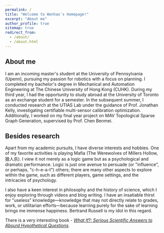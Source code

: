 ```yaml
---
permalink: /
title: "Welcome to Wenhao's Homepage!"
excerpt: "About me"
author_profile: true
sitemap: true
redirect_from: 
  - /about/
  - /about.html
---
```




## About me
I am an incoming master's student at the University of Pennsylvania (Upenn), pursuing my passion for robotics with a focus on planning. I completed my bachelor's degree in Mechanical and Automation Engineering at The Chinese University of Hong Kong (CUHK). During my third year, I had the opportunity to study abroad at the University of Toronto as an exchange student for a semester. In the subsequent summer, I conducted research at the UTIAS Lab under the guidance of Prof. Jonathan Kelly, investigating certifiable multi-sensor calibration optimization. Additionally, I worked on my final year project on MAV Topological Sparse Graph Generation, supervised by Prof. Chen Benmei.


## Besides research 

Apart from my academic pursuits, I have diverse interests and hobbies. One of my favorite activities is playing Mafia (The Werewolves of Millers Hollow, 狼人杀). I view it not merely as a logic game but as a psychological and dramatic performance. Logic is just one avenue to persuade (or "influence", or perhaps, "c-h-e-a-t") others; there are many other aspects to explore within the game, such as different players, game settings, and the intricacies of psychology.

I also have a keen interest in philosophy and the history of science, which I enjoy exploring through videos and blog writing. I have an insatiable thirst for "useless" knowledge—knowledge that may not directly relate to grades, work, or utilitarian efforts—because learning purely for the sake of learning brings me immense happiness. Bertrand Russell is my idol in this regard.

There is a very interesting book - *[What If?: Serious Scientific Answers to Absurd Hypothetical Questions](https://en.wikipedia.org/wiki/What_If%3F_(book))*. 



<br />


